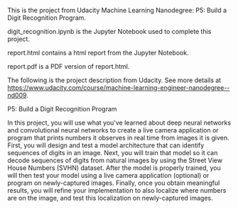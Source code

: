 This is the project from Udacity Machine Learning Nanodegree: P5: Build a Digit Recognition Program.

digit_recognition.ipynb is the Jupyter Notebook used to complete this project.

report.html contains a html report from the Jupyter Notebook.

report.pdf is a PDF version of report.html.

The following is the project description from Udacity. See more details at https://www.udacity.com/course/machine-learning-engineer-nanodegree--nd009.

P5: Build a Digit Recognition Program

In this project, you will use what you've learned about deep neural networks and convolutional neural networks to create a live camera application or program that prints numbers it observes in real time from images it is given. First, you will design and test a model architecture that can identify sequences of digits in an image. Next, you will train that model so it can decode sequences of digits from natural images by using the Street View House Numbers (SVHN) dataset. After the model is properly trained, you will then test your model using a live camera application (optional) or program on newly-captured images. Finally, once you obtain meaningful results, you will refine your implementation to also localize where numbers are on the image, and test this localization on newly-captured images.
